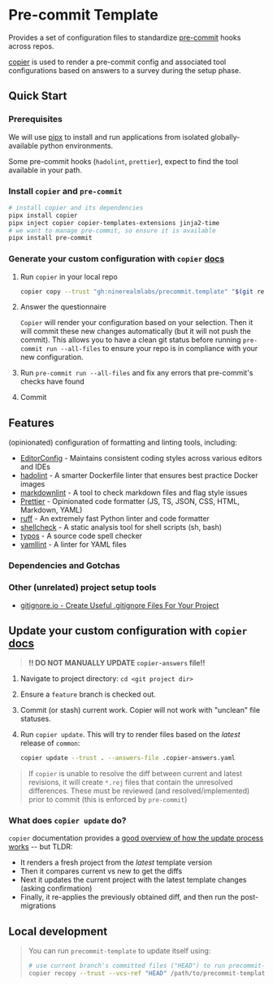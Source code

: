 # Pre-commit Template

Provides a set of configuration files to standardize [pre-commit](https://pre-commit.com/) hooks
across repos.

[copier](https://copier.readthedocs.io/) is used to render a pre-commit config and associated tool
configurations based on answers to a survey during the setup phase.

## Quick Start

### Prerequisites

We will use [pipx](https://pipx.pypa.io/stable/) to install and run applications from isolated
globally-available python environments.

Some pre-commit hooks (`hadolint`, `prettier`), expect to find the tool available in your path.

### Install `copier` and `pre-commit`

```sh
# install copier and its dependencies
pipx install copier
pipx inject copier copier-templates-extensions jinja2-time
# we want to manage pre-commit, so ensure it is available
pipx install pre-commit
```

### Generate your custom configuration with `copier` [docs](https://copier.readthedocs.io/en/stable/generating/)

1. Run `copier` in your local repo

   ```sh
   copier copy --trust "gh:ninerealmlabs/precommit.template" "$(git rev-parse --show-toplevel)"
   ```

2. Answer the questionnaire

   `Copier` will render your configuration based on your selection. Then it will commit these new
   changes automatically (but it will not push the commit). This allows you to have a clean git
   status before running `pre-commit run --all-files` to ensure your repo is in compliance with your
   new configuration.

3. Run `pre-commit run --all-files` and fix any errors that pre-commit's checks have found

4. Commit

## Features

(opinionated) configuration of formatting and linting tools, including:

- [EditorConfig](https://editorconfig.org/) - Maintains consistent coding styles across various
  editors and IDEs
- [hadolint](https://github.com/hadolint/hadolint) - A smarter Dockerfile linter that ensures best
  practice Docker images
- [markdownlint](https://github.com/markdownlint/markdownlint) - A tool to check markdown files and
  flag style issues
- [Prettier](https://github.com/prettier/prettier) - Opinionated code formatter (JS, TS, JSON, CSS,
  HTML, Markdown, YAML)
- [ruff](https://github.com/astral-sh/ruff) - An extremely fast Python linter and code formatter
- [shellcheck](https://github.com/koalaman/shellcheck) - A static analysis tool for shell scripts
  (sh, bash)
- [typos](https://github.com/crate-ci/typos) - A source code spell checker
- [yamllint](https://github.com/adrienverge/yamllint) - A linter for YAML files

### Dependencies and Gotchas

### Other (unrelated) project setup tools

- [gitignore.io - Create Useful .gitignore Files For Your Project](https://www.toptal.com/developers/gitignore)

## Update your custom configuration with `copier` [docs](https://copier.readthedocs.io/en/stable/updating/)

> **!! DO NOT MANUALLY UPDATE `copier-answers` file!!**

1. Navigate to project directory: `cd <git project dir>`
2. Ensure a `feature` branch is checked out.
3. Commit (or stash) current work. Copier will not work with "unclean" file statuses.
4. Run `copier update`. This will try to render files based on the _latest_ release of `common`:

   ```sh
   copier update --trust . --answers-file .copier-answers.yaml
   ```

> If `copier` is unable to resolve the diff between current and latest revisions, it will create
> `*.rej` files that contain the unresolved differences. These must be reviewed (and
> resolved/implemented) prior to commit (this is enforced by `pre-commit`)

### What does `copier update` do?

`copier` documentation provides a
[good overview of how the update process works](https://copier.readthedocs.io/en/latest/updating/#how-the-update-works)
-- but TLDR:

- It renders a fresh project from the _latest_ template version
- Then it compares current vs new to get the diffs
- Next it updates the current project with the latest template changes (asking confirmation)
- Finally, it re-applies the previously obtained diff, and then run the post-migrations

## Local development

> You can run `precommit-template` to update itself using:
>
> ```sh
> # use current branch's committed files ("HEAD") to run precommit-template on itself
> copier recopy --trust --vcs-ref "HEAD" /path/to/precommit-template /path/to/precommit-template  --answers-file .copier-answers.yaml
> ```
